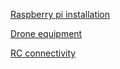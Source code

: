 [Raspberry pi installation](./documentation/Raspberry_pi_installation.md)

[Drone equipment](./documentation/Equipment_per_drone.md)

[RC connectivity](./documentation/RC_connectivity.md)
